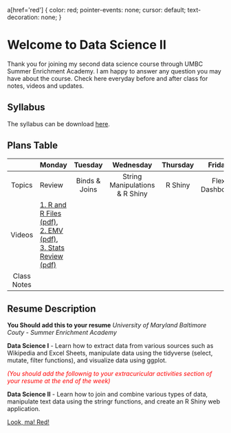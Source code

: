
a[href='red'] {
    color: red;
    pointer-events: none;
    cursor: default;
    text-decoration: none;
}

# Welcome to Data Science II

Thank you for joining my second data science course through UMBC Summer Enrichment Academy. I am happy to answer any question you may have about the course. Check here everyday before and after class for notes, videos and updates.

## Syllabus
The syllabus can be download [here](https://github.com/jamesijw23/datascience_2/blob/master/syllabus_rmd_mine.pdf).  

## Plans Table

|             | Monday |    Tuesday    |            Wednesday           | Thursday |     Friday     |
|:-----------:|------|:-------------:|:------------------------------:|:--------:|:--------------:|
|    Topics   | Review | Binds & Joins | String Manipulations & R Shiny |  R Shiny | Flex Dashboard |
|    Videos   | [1. R and R Files](https://youtu.be/oWgORoLb_T0) [(pdf)](https://github.com/jamesijw23/datascience_2/blob/master/video_1_review_rfiles.pdf),<br> [2. EMV](https://youtu.be/_ahzDxKhmp0) [(pdf)](https://github.com/jamesijw23/datascience_2/blob/master/video_2_review_emv.pdf),<br> [3. Stats Review](https://youtu.be/EWhn_7WzFDI) [(pdf)](https://github.com/jamesijw23/datascience_2/blob/master/video_3_review_basic_statisitics.pdf) |               |                                |          |                |
| Class Notes |        |               |                                |          |                |



## Resume Description


**You Should add this to your resume**
*University of Maryland Baltimore Couty - Summer Enrichment Academy*

**Data Science I** - Learn how to extract data from various sources such as Wikipedia and Excel Sheets, manipulate data using the tidyverse (select, mutate, filter functions), and visualize data using ggplot.

*<p style="color:red;">(You should add the follownig to your extracuricular activities section of your resume at the end of the week)*</p>

**Data Science II** - Learn how to join and combine various types of data, manipulate text data using the stringr functions, and create an R Shiny web application.

<a href="red">Look, ma! Red!</a>
